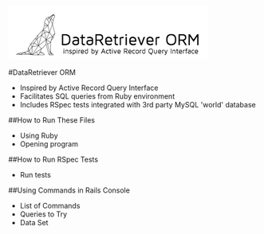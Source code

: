 ![DataRetriever Logo](DataRetriever-logo.png)

#DataRetriever ORM
* Inspired by Active Record Query Interface
* Facilitates SQL queries from Ruby environment
* Includes RSpec tests integrated with 3rd party MySQL 'world' database

##How to Run These Files
* Using Ruby
* Opening program

##How to Run RSpec Tests
* Run tests

##Using Commands in Rails Console
* List of Commands
* Queries to Try
* Data Set
